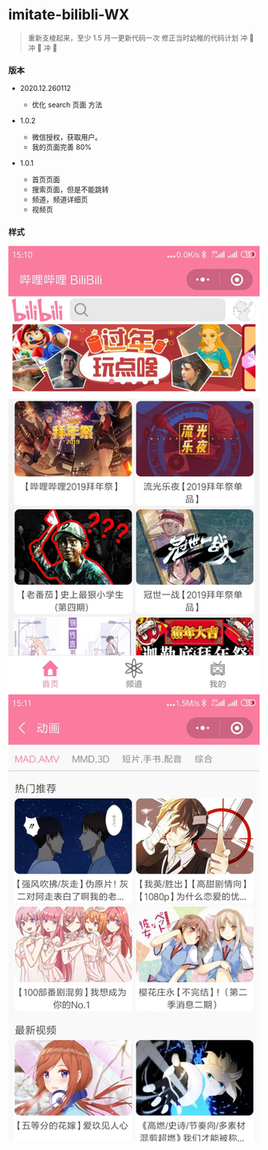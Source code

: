 # imitate-bilibli-WX

> 重新支棱起来，至少 1.5 月一更新代码一次
> 修正当时幼稚的代码计划 冲 🐛 冲 🐛 冲 🐛

### 版本

- 2020.12.260112

  - 优化 search 页面 方法

- 1.0.2

  - 微信授权，获取用户。
  - 我的页面完善 80%

- 1.0.1
  - 首页页面
  - 搜索页面，但是不能跳转
  - 频道，频道详细页
  - 视频页

### 样式

![index](https://github.com/Sakurarianyang/imitate-bilibili-WX/blob/master/1.jpg)![2](https://github.com/Sakurarianyang/imitate-bilibili-WX/blob/master/2.jpg)

​
